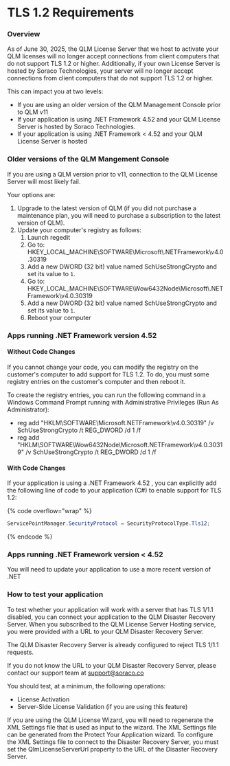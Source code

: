 # TLS 1.2 Requirements

### Overview

As of June 30, 2025, the QLM License Server that we host to activate your QLM licenses will no longer accept connections from client computers that do not support TLS 1.2 or higher. Additionally, if your own License Server is hosted by Soraco Technologies, your server will no longer accept connections from client computers that do not support TLS 1.2 or higher.

This can impact you at two levels:

* If you are using an older version of the QLM Management Console prior to QLM v11
* If your application is using .NET Framework 4.52 and your QLM License Server is hosted by Soraco Technologies.
* If your application is using .NET Framework < 4.52 and your QLM License Server is hosted&#x20;

### Older versions of the QLM Mangement Console

If you are using a QLM version prior to v11, connection to the QLM License Server will most likely fail.&#x20;

Your options are:

1. Upgrade to the latest version of QLM (if you did not purchase a maintenance plan, you will need to purchase a subscription to the latest version of QLM).
2. Update your computer's registry as follows:
   1. Launch regedit
   2. Go to: HKEY\_LOCAL\_MACHINE\SOFTWARE\Microsoft\\.NETFramework\v4.0.30319
   3. Add a new DWORD (32 bit) value named SchUseStrongCrypto and set its value to `1`.
   4. Go to: HKEY\_LOCAL\_MACHINE\SOFTWARE\Wow6432Node\Microsoft\\.NETFramework\v4.0.30319
   5. Add a new DWORD (32 bit) value named SchUseStrongCrypto and set its value to `1`.
   6. Reboot your computer

### Apps running .NET Framework version 4.52

#### Without Code Changes

If you cannot change your code, you can modify the registry on the customer's computer to add support for TLS 1.2. To do, you must some registry entries on the customer's computer and then reboot it.

To create the registry entries, you can run the following command in a Windows Command Prompt running with Administrative Privileges (Run As Administrator):

* reg add "HKLM\SOFTWARE\Microsoft.NETFramework\v4.0.30319" /v SchUseStrongCrypto /t REG\_DWORD /d 1 /f
* reg add "HKLM\SOFTWARE\Wow6432Node\Microsoft.NETFramework\v4.0.30319" /v SchUseStrongCrypto /t REG\_DWORD /d 1 /f

#### With Code Changes

If your application is using a .NET Framework 4.52 , you can explicitly add the following line of code to your application (C#) to enable support for TLS 1.2:

{% code overflow="wrap" %}
```csharp
ServicePointManager.SecurityProtocol = SecurityProtocolType.Tls12;
```
{% endcode %}

### Apps running .NET Framework version < 4.52

You will need to update your application to use a more recent version of .NET

### How to test your application&#x20;

To test whether your application will work with a server that has TLS 1/1.1 disabled, you can connect your application to the QLM Disaster Recovery Server. When you subscribed to the QLM License Server Hosting service, you were provided with a URL to your QLM Disaster Recovery Server.&#x20;

The QLM Disaster Recovery Server is already configured to reject TLS 1/1.1 requests.&#x20;

If you do not know the URL to your QLM Disaster Recovery Server, please contact our support team at support@soraco.co

You should test, at a minimum, the following operations:

* License Activation
* Server-Side License Validation (if you are using this feature)

If you are using the QLM License Wizard, you will need to regenerate the XML Settings file that is used as input to the wizard. The XML Settings file can be generated from the Protect Your Application wizard. To configure the XML Settings file to connect to the Disaster Recovery Server, you must set the QlmLicenseServerUrl property to the URL of the Disaster Recovery Server.







